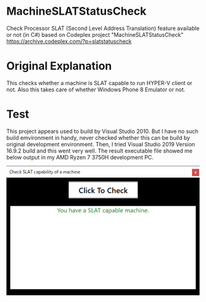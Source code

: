 # MachineSLATStatusCheck
Check Processor SLAT (Second Level Address Translation) feature available or not (in C#)
based on Codeplex project "MachineSLATStatusCheck"
https://archive.codeplex.com/?p=slatstatuscheck

# Original Explanation
This <Tool> checks whether a machine is SLAT capable to run HYPER-V client or not. Also this takes care of whether Windows Phone 8 Emulator or not.

# Test
This project appears used to build by Visual Studio 2010. But I have no such build emvironment in handy, never checked whether this can be build by original development environment.
Then, I tried Visual Studio 2019 Version 16.9.2 build and this went very well. The result executable file showed me below output in my AMD Ryzen 7 3750H development PC.

![Screen Capture result](ScreenCapture1.png)
